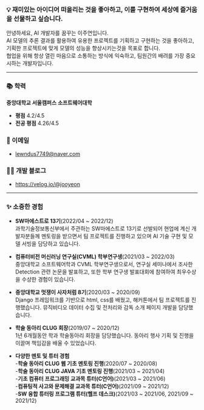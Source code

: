 ### 💡 재미있는 아이디어 떠올리는 것을 좋아하고, 이를 구현하여 세상에 즐거움을 선물하고 싶습니다.

안녕하세요, AI 개발자를 꿈꾸는 이주연입니다. <br>
AI 모델의 추론 결과를 활용하여 유용한 프로젝트를 기획하고 구현하는 것을 좋아하고, 기획한 프로젝트에 맞게 모델의 성능을 향상시키는것을 목표로 합니다. <br>
협업을 위해 항상 열린 마음으로 소통하는 방식에 익숙하고, 팀원간의 배려를 가장 중요시하는 개발자입니다.

---

### 📚 학력
**중앙대학교 서울캠퍼스 소프트웨어대학**
- **평점** 4.2/4.5<br>
- **전공 평점** 4.26/4.5

### 📧 이메일
- lewndus7749@naver.com

### ✍🏻 개발 블로그
- https://velog.io/@jooyeon

---

### ✨ 소중한 경험
- **SW마에스트로 13기**(2022/04 ~ 2022/12)<br>
  과학기술정보통신부에서 주관하는 SW마에스트로 13기로 선발되어 현업에 계신 개발자분들께 멘토링을 받으면서 팀 프로젝트를 진행하고 있으며 AI 기술 구현 및 모델 서빙을 담당하고 있습니다.
  
- **컴퓨터비전 머신러닝 연구실(CVML) 학부연구생**(2021/03 ~ 2022/03)<br>
  중앙대학교 소프트웨어학과 CVML 학부연구생으로서, 연구실 세미나에서 조사한 Detection 관련 논문을 발표하고, 또한 학부 연구생 발표대회에 참여하여 최우수상을 수상한 경험이 있습니다.

- **중앙대학교 멋쟁이 사자처럼 8기**(2020/03 ~ 2020/09)<br>
  Django 프레임워크를 기반으로 html, css를 배웠고, 해커톤에서 팀 프로젝트를 진행했습니다. 뮤직비디오 데이터 수집 및 전처리와 감독 소개 페이지 개발을 담당했습니다. 
  
- **학술 동아리 CLUG 회장**(2019/07 ~ 2020/12)<br>
  1년 6개월동안 학과 학술동아리 회장을 담당했습니다. 동아리 행사 기획 및 진행을 이끌며 책임감을 배울 수 있었습니다.
  
- **다양한 멘토 및 튜터 경험**<br>
  -**학술 동아리 CLUG 웹 기초 멘토링 진행**(2020/07 ~ 2020/08)<br>
  -**학술 동아리 CLUG JAVA 기초 멘토링 진행**(2021/03 ~ 2021/04)<br>
  -**기초 컴퓨터 프로그래밍 교과목 튜터(C언어)**(2021/03 ~ 2021/06)<br>
  -**컴퓨팅적 사고와 문제해결 교과목 튜터(C언어)**(2021/09 ~ 2021/12)<br>
  -**SW 융합 튜터링 프로그램 튜터(헬프 데스크)**(2021/03 ~ 2021/06, 2021/09 ~ 2021/12)
<!--
**2JooYeon/2JooYeon** is a ✨ _special_ ✨ repository because its `README.md` (this file) appears on your GitHub profile.

Here are some ideas to get you started:

- 🔭 I’m currently working on ...
- 🌱 I’m currently learning ...
- 👯 I’m looking to collaborate on ...
- 🤔 I’m looking for help with ...
- 💬 Ask me about ...
- 📫 How to reach me: ...
- 😄 Pronouns: ...
- ⚡ Fun fact: ...
-->
